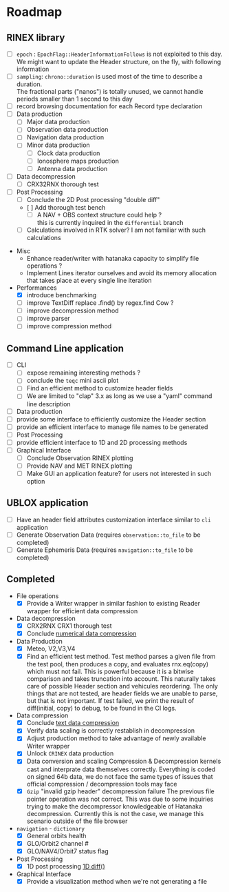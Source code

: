Roadmap
=======

## RINEX library

- [ ] `epoch` : `EpochFlag::HeaderInformationFollows` is not exploited to this day.  
We might want to update the Header structure, on the fly, with following information
- [ ] `sampling`: `chrono::duration` is used most of the time to describe a duration.  
The fractional parts ("nanos") is totally unused, we cannot handle periods smaller than 1 second to this day
- [ ] record browsing documentation for each Record type declaration
- [ ] Data production
  - [ ]  Major data production
    - [ ] Observation data production
    - [ ] Navigation data production
  - [ ] Minor data production
    - [ ] Clock data production 
    - [ ] Ionosphere maps production   
    - [ ] Antenna data production 
- [ ] Data decompression
  - [ ] CRX32RNX thorough test
- [ ] Post Processing
  - [ ] Conclude the 2D Post processing "double diff"
  - [ ] Add thorough test bench
    - [ ] A NAV + OBS context structure could help ?   
    this is currently inquired in the `differential` branch
  - [ ] Calculations involved in RTK solver? I am not familiar with such calculations
- Misc
  - Enhance reader/writer with hatanaka capacity to simplify file operations ?
  - Implement Lines<BufReader> iterator ourselves and avoid its memory allocation
  that takes place at every single line iteration
- Performances
  - [x] introduce benchmarking
  - [ ] improve TextDiff
  replace .find() by regex.find
  Cow ?
  - [ ] improve decompression method
  - [ ] improve parser
  - [ ] improve compression method

## Command Line application

- [ ] CLI
  - [ ] expose remaining interesting methods ?
  - [ ] conclude the `teqc` mini ascii plot 
  - [ ] Find an efficient method to customize header fields
  - [ ] We are limited to "clap" 3.x as long as we use a "yaml"
  command line description
- [ ]  Data production
  - [ ] provide some interface to efficiently customize the Header section
  - [ ] provide an efficient interface to manage file names to be generated 
- [ ]  Post Processing
  - [ ]  provide efficient interface to 1D and 2D processing methods  
- [ ] Graphical Interface
  - [ ] Conclude Observation RINEX plotting
  - [ ] Provide NAV and MET RINEX plotting 
  - [ ] Make GUI an application feature? for users not interested in such option

## UBLOX application

- [ ] Have an header field attributes customization interface similar to `cli` application
- [ ] Generate Observation Data (requires `observation::to_file` to be completed)
- [ ] Generate Ephemeris Data (requires `navigation::to_file` to be completed)

## Completed

- File operations
  - [x] Provide a Writer wrapper in similar fashion to existing Reader wrapper for efficient data compression
- Data decompression
  - [x] CRX2RNX CRX1 thorough test
  - [x] Conclude [numerical data compression](https://github.com/gwbres/rinex/blob/main/rinex/src/hatanaka.rs#L164)
- Data Production
  - [x] Meteo, V2,V3,V4
  - [x] Find an efficient test method. Test method parses a given file from the test pool,
  then produces a copy, and evaluates rnx.eq(copy) which must not fail.
  This is powerful because it is a bitwise comparison and takes truncation into account.
  This naturally takes care of possible Header section and vehicules reordering.
  The only things that are not tested, are header fields we are unable to parse, but that is not important.
  If test failed, we print the result of diff(initial, copy) to debug, to be found in the CI logs.
- Data compression 
  - [x] Conclude [text data compression](https://github.com/gwbres/rinex/blob/main/rinex/src/hatanaka.rs#L209)
  - [x] Verify data scaling is correctly restablish in decompression
  - [x] Adjust production method to take advantage of newly available Writer wrapper
  - [x] Unlock `CRINEX` data production
  - [x] Data conversion and scaling 
  Compression & Decompression kernels cast and interprate data themselves correctly.
  Everything is coded on signed 64b data, we do not face the same types of issues that official
  compression / decompression tools may face
  - [x] `Gzip`  "invalid gzip header" decompression failure
The previous file pointer operation was not correct.
This was due to some inquiries trying to make the decompressor knowledgeable of
Hatanaka decompression. Currently this is not the case, we manage this scenario outside 
of the file browser

- `navigation` - `dictionary`
  - [x] General orbits health 
  - [x] GLO/Orbit2 channel #
  - [x] GLO/NAV4/Orbit7 status flag
- Post Processing
  - [x] 1D post processing [1D diff()](https://github.com/gwbres/rinex/blob/main/rinex/src/lib.rs#L3023) 

- Graphical Interface
  - [x] Provide a visualization method when we're not generating a file
